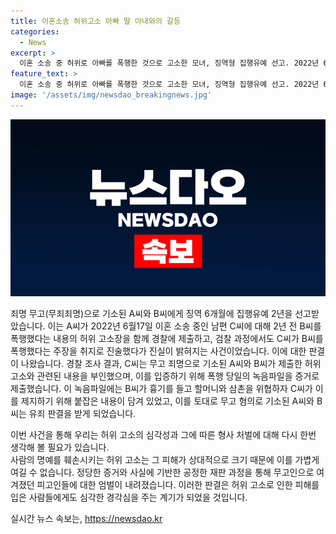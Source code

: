 ```yaml
---
title: 이혼소송 허위고소 아빠 딸 아내와의 갈등
categories:
  - News
excerpt: >
  이혼 소송 중 허위로 아빠를 폭행한 것으로 고소한 모녀, 징역형 집행유예 선고. 2022년 6월 무고 혐의로 기소된 A씨와 B씨에게 각각 징역 6개월, 집행유예 2년 선고. C씨의 녹음파일 증거로 진실 규명. A씨와 B씨의 공모로 밝혀진 무고 범행. 재판부 피고인들은 반성하지 않고 있다며 엄히 처벌 필요성 강조.
feature_text: >
  이혼 소송 중 허위로 아빠를 폭행한 것으로 고소한 모녀, 징역형 집행유예 선고. 2022년 6월 무고 혐의로 기소된 A씨와 B씨에게 각각 징역 6개월, 집행유예 2년 선고. C씨의 녹음파일 증거로 진실 규명. A씨와 B씨의 공모로 밝혀진 무고 범행. 재판부 피고인들은 반성하지 않고 있다며 엄히 처벌 필요성 강조.
image: '/assets/img/newsdao_breakingnews.jpg'
---
```


<p><img src="/assets/img/newsdao_breakingnews.jpg" alt="firstkoreanews 속보" /></p>

<p>죄명 무고(무죄죄명)으로 기소된 A씨와 B씨에게 징역 6개월에 집행유예 2년을 선고받았습니다. 이는 A씨가 2022년 6월17일 이혼 소송 중인 남편 C씨에 대해 2년 전 B씨를 폭행했다는 내용의 허위 고소장을 함께 경찰에 제출하고, 검찰 과정에서도 C씨가 B씨를 폭행했다는 주장을 취지로 진술했다가 진실이 밝혀지는 사건이었습니다. 이에 대한 판결이 나왔습니다. 경찰 조사 결과, C씨는 무고 죄명으로 기소된 A씨와 B씨가 제출한 허위 고소와 관련된 내용을 부인했으며, 이를 입증하기 위해 폭행 당일의 녹음파일을 증거로 제출했습니다. 이 녹음파일에는 B씨가 흉기를 들고 할머니와 삼촌을 위협하자 C씨가 이를 제지하기 위해 붙잡은 내용이 담겨 있었고, 이를 토대로 무고 혐의로 기소된 A씨와 B씨는 유죄 판결을 받게 되었습니다.</p>

<p>이번 사건을 통해 우리는 허위 고소의 심각성과 그에 따른 형사 처벌에 대해 다시 한번 생각해 볼 필요가 있습니다. <br>
사람의 명예를 훼손시키는 허위 고소는 그 피해가 상대적으로 크기 때문에 이를 가볍게 여길 수 없습니다. 정당한 증거와 사실에 기반한 공정한 재판 과정을 통해 무고인으로 여겨졌던 피고인들에 대한 엄벌이 내려졌습니다. 이러한 판결은 허위 고소로 인한 피해를 입은 사람들에게도 심각한 경각심을 주는 계기가 되었을 것입니다.</p>
실시간 뉴스 속보는, <a href="https://newsdao.kr" rel="dofollow">https://newsdao.kr</a>


